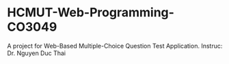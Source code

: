 # HCMUT-Web-Programming-CO3049
 A project for Web-Based Multiple-Choice Question Test Application. Instruc: Dr. Nguyen Duc Thai 
